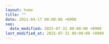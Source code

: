 ```yaml
---
layout: home
title: ""
date: 2011-04-17 00:00:00 +0900
seo:
  date_modified: 2025-07-31 00:00:00 +0900
last_modified_at: 2025-07-31 00:00:00 +0900
---
```

